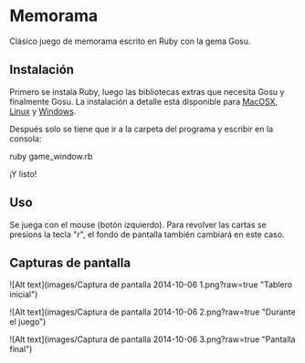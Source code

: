 # Memorama

Clásico juego de memorama escrito en Ruby con la gema Gosu.

## Instalación

Primero se instala Ruby, luego las bibliotecas extras que necesita Gosu y finalmente Gosu. La instalación a detalle está disponible para [MacOSX](https://github.com/jlnr/gosu/wiki/Getting-Started-on-OS-X), [Linux](https://github.com/jlnr/gosu/wiki/Getting-Started-on-Linux) y [Windows](https://github.com/jlnr/gosu/wiki/Getting-Started-on-Windows).

Después solo se tiene que ir a la carpeta del programa y escribir en la consola:

  ruby game_window.rb

¡Y listo!

## Uso

Se juega con el mouse (botón izquierdo).
Para revolver las cartas se presions la tecla "r", el fondo de pantalla también cambiará en este caso.

## Capturas de pantalla

![Alt text](images/Captura de pantalla 2014-10-06 1.png?raw=true "Tablero inicial")

![Alt text](images/Captura de pantalla 2014-10-06 2.png?raw=true "Durante el juego")

![Alt text](images/Captura de pantalla 2014-10-06 3.png?raw=true "Pantalla final")
